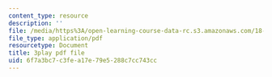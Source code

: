 ```yaml
---
content_type: resource
description: ''
file: /media/https%3A/open-learning-course-data-rc.s3.amazonaws.com/18-06sc-linear-algebra-fall-2011/6f7a3bc7c3fea17e79e5288c7cc743cc_qEBi0K5wfOs.pdf
file_type: application/pdf
resourcetype: Document
title: 3play pdf file
uid: 6f7a3bc7-c3fe-a17e-79e5-288c7cc743cc
---
```

